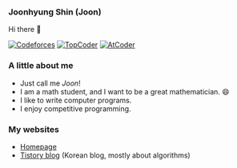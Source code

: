 ### Joonhyung Shin (Joon)

Hi there 👋

[![Codeforces](https://run.kaist.ac.kr/badges/codeforces/jo_on)](https://codeforces.com/profile/jo_on)
[![TopCoder](https://run.kaist.ac.kr/badges/topcoder/jo_on)](https://www.topcoder.com/members/jo_on/details/?track=DATA_SCIENCE&subTrack=SRM)
[![AtCoder](https://run.kaist.ac.kr/badges/atcoder/topology)](https://atcoder.jp/users/topology)

### A little about me

- Just call me _Joon_!
- I am a math student, and I want to be a great mathematician. 😄
- I like to write computer programs.
- I enjoy competitive programming.

### My websites

- [Homepage](https://www.joonhyung.xyz/)
- [Tistory blog](https://tistory.joonhyung.xyz/) (Korean blog, mostly about algorithms)
